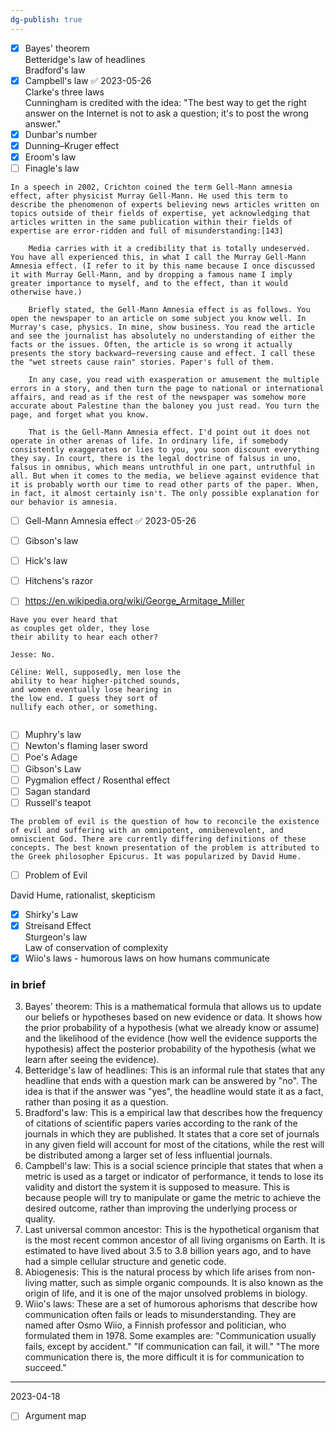 ```yaml
---  
dg-publish: true  
---  
```

- [x] Bayes' theorem   
Betteridge's law of headlines  
Bradford's law  
- [x] Campbell's law ✅ 2023-05-26  
Clarke's three laws  
Cunningham is credited with the idea: "The best way to get the right answer on the Internet is not to ask a question; it's to post the wrong answer."  
- [x] Dunbar's number  
- [x] Dunning–Kruger effect  
- [x] Eroom's law  
- [ ] Finagle's law  
  
```  
In a speech in 2002, Crichton coined the term Gell-Mann amnesia effect, after physicist Murray Gell-Mann. He used this term to describe the phenomenon of experts believing news articles written on topics outside of their fields of expertise, yet acknowledging that articles written in the same publication within their fields of expertise are error-ridden and full of misunderstanding:[143]  
  
    Media carries with it a credibility that is totally undeserved. You have all experienced this, in what I call the Murray Gell-Mann Amnesia effect. (I refer to it by this name because I once discussed it with Murray Gell-Mann, and by dropping a famous name I imply greater importance to myself, and to the effect, than it would otherwise have.)  
  
    Briefly stated, the Gell-Mann Amnesia effect is as follows. You open the newspaper to an article on some subject you know well. In Murray's case, physics. In mine, show business. You read the article and see the journalist has absolutely no understanding of either the facts or the issues. Often, the article is so wrong it actually presents the story backward—reversing cause and effect. I call these the "wet streets cause rain" stories. Paper's full of them.  
  
    In any case, you read with exasperation or amusement the multiple errors in a story, and then turn the page to national or international affairs, and read as if the rest of the newspaper was somehow more accurate about Palestine than the baloney you just read. You turn the page, and forget what you know.  
  
    That is the Gell-Mann Amnesia effect. I'd point out it does not operate in other arenas of life. In ordinary life, if somebody consistently exaggerates or lies to you, you soon discount everything they say. In court, there is the legal doctrine of falsus in uno, falsus in omnibus, which means untruthful in one part, untruthful in all. But when it comes to the media, we believe against evidence that it is probably worth our time to read other parts of the paper. When, in fact, it almost certainly isn't. The only possible explanation for our behavior is amnesia.  
```  
  
- [ ] Gell-Mann Amnesia effect ✅ 2023-05-26  
  
- [ ] Gibson's law  
- [ ] Hick's law  
- [ ] Hitchens's razor  
- [ ] https://en.wikipedia.org/wiki/George_Armitage_Miller  
  
```before_sunrise  
Have you ever heard that    
as couples get older, they lose    
their ability to hear each other?    
    
Jesse: No.    
  
Céline: Well, supposedly, men lose the    
ability to hear higher-pitched sounds,    
and women eventually lose hearing in    
the low end. I guess they sort of    
nullify each other, or something.  
  
```  
- [ ] Muphry's law  
- [ ] Newton's flaming laser sword  
- [ ] Poe's Adage   
- [ ] Gibson's Law  
- [ ] Pygmalion effect / Rosenthal effect  
- [ ] Sagan standard  
- [ ] Russell's teapot  
```  
The problem of evil is the question of how to reconcile the existence of evil and suffering with an omnipotent, omnibenevolent, and omniscient God. There are currently differing definitions of these concepts. The best known presentation of the problem is attributed to the Greek philosopher Epicurus. It was popularized by David Hume.   
```  
- [ ] Problem of Evil   
  
David Hume, rationalist, skepticism  
  
- [x] Shirky's Law  
- [x] Streisand Effect  
Sturgeon's law  
Law of conservation of complexity  
- [x] Wiio's laws - humorous laws on how humans communicate  
  
### in brief  
  
  
  
3. Bayes' theorem: This is a mathematical formula that allows us to update our beliefs or hypotheses based on new evidence or data. It shows how the prior probability of a hypothesis (what we already know or assume) and the likelihood of the evidence (how well the evidence supports the hypothesis) affect the posterior probability of the hypothesis (what we learn after seeing the evidence).  
4. Betteridge's law of headlines: This is an informal rule that states that any headline that ends with a question mark can be answered by "no". The idea is that if the answer was "yes", the headline would state it as a fact, rather than posing it as a question.  
5. Bradford's law: This is a empirical law that describes how the frequency of citations of scientific papers varies according to the rank of the journals in which they are published. It states that a core set of journals in any given field will account for most of the citations, while the rest will be distributed among a larger set of less influential journals.  
6. Campbell's law: This is a social science principle that states that when a metric is used as a target or indicator of performance, it tends to lose its validity and distort the system it is supposed to measure. This is because people will try to manipulate or game the metric to achieve the desired outcome, rather than improving the underlying process or quality.  
7. Last universal common ancestor: This is the hypothetical organism that is the most recent common ancestor of all living organisms on Earth. It is estimated to have lived about 3.5 to 3.8 billion years ago, and to have had a simple cellular structure and genetic code.  
8. Abiogenesis: This is the natural process by which life arises from non-living matter, such as simple organic compounds. It is also known as the origin of life, and it is one of the major unsolved problems in biology.  
9. Wiio's laws: These are a set of humorous aphorisms that describe how communication often fails or leads to misunderstanding. They are named after Osmo Wiio, a Finnish professor and politician, who formulated them in 1978. Some examples are: "Communication usually fails, except by accident." "If communication can fail, it will." "The more communication there is, the more difficult it is for communication to succeed."  
    
---  
  
2023-04-18   
- [ ] Argument map   
